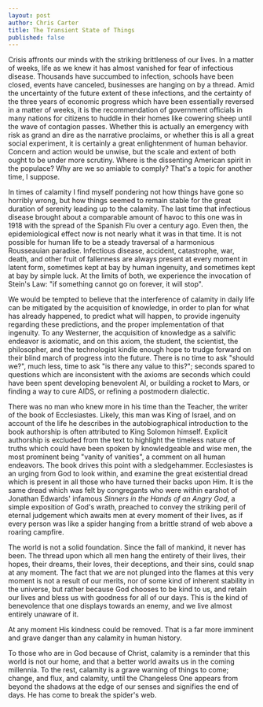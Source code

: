 ```yaml
---
layout: post
author: Chris Carter
title: The Transient State of Things
published: false
---
```


Crisis affronts our minds with the striking brittleness of our lives. In a matter of weeks, life as we knew it has almost vanished for fear of infectious disease. Thousands have succumbed to infection, schools have been closed, events have canceled, businesses are hanging on by a thread. Amid the uncertainty of the future extent of these infections, and the certainty of the three years of economic progress which have been essentially reversed in a matter of weeks, it is the recommendation of government officials in many nations for citizens to huddle in their homes like cowering sheep until the wave of contagion passes. Whether this is actually an emergency with risk as grand an dire as the narrative proclaims, or whether this is all a great social experiment, it is certainly a great enlightenment of human behavior. Concern and action would be unwise, but the scale and extent of both ought to be under more scrutiny. Where is the dissenting American spirit in the populace? Why are we so amiable to comply? That's a topic for another time, I suppose.

In times of calamity I find myself pondering not how things have gone so horribly wrong, but how things seemed to remain stable for the great duration of serenity leading up to the calamity. The last time that infectious disease brought about a comparable amount of havoc to this one was in 1918 with the spread of the Spanish Flu over a century ago. Even then, the epidemiological effect now is not nearly what it was in that time. It is not possible for human life to be a steady traversal of a harmonious Rousseauian paradise. Infectious disease, accident, catastrophe, war, death, and other fruit of fallenness are always present at every moment in latent form, sometimes kept at bay by human ingenuity, and sometimes kept at bay by simple luck. At the limits of both, we experience the invocation of Stein's Law: "if something cannot go on forever, it will stop".

We would be tempted to believe that the interference of calamity in daily life can be mitigated by the acquisition of knowledge, in order to plan for what has already happened, to predict what will happen, to provide ingenuity regarding these predictions, and the proper implementation of that ingenuity. To any Westerner, the acquisition of knowledge as a salvific endeavor is axiomatic, and on this axiom, the student, the scientist, the philosopher, and the technologist kindle enough hope to trudge forward on their blind march of progress into the future. There is no time to ask "should we?", much less, time to ask "is there any value to this?"; seconds spared to questions which are inconsistent with the axioms are seconds which could have been spent developing benevolent AI, or building a rocket to Mars, or finding a way to cure AIDS, or refining a postmodern dialectic.

There was no man who knew more in his time than the Teacher, the writer of the book of Ecclesiastes. Likely, this man was King of Israel, and on account of the life he describes in the autobiographical introduction to the book authorship is often attributed to King Solomon himself. Explicit authorship is excluded from the text to highlight the timeless nature of truths which could have been spoken by knowledgeable and wise men, the most prominent being "vanity of vanities", a comment on all human endeavors. The book drives this point with a sledgehammer. Ecclesiastes is an urging from God to look within, and examine the great existential dread which is present in all those who have turned their backs upon Him. It is the same dread which was felt by congregants who were within earshot of Jonathan Edwards' infamous _Sinners in the Hands of an Angry God_, a simple exposition of God's wrath, preached to convey the striking peril of eternal judgement which awaits men at every moment of their lives, as if every person was like a spider hanging from a brittle strand of web above a roaring campfire.

The world is not a solid foundation. Since the fall of mankind, it never has been. The thread upon which all men hang the entirety of their lives, their hopes, their dreams, their loves, their deceptions, and their sins, could snap at any moment. The fact that we are not plunged into the flames at this very moment is not a result of our merits, nor of some kind of inherent stability in the universe, but rather because God chooses to be kind to us, and retain our lives and bless us with goodness for all of our days. This is the kind of benevolence that one displays towards an enemy, and we live almost entirely unaware of it.

At any moment His kindness could be removed. That is a far more imminent and grave danger than any calamity in human history.

To those who are in God because of Christ, calamity is a reminder that this world is not our home, and that a better world awaits us in the coming millennia. To the rest, calamity is a grave warning of things to come; change, and flux, and calamity, until the Changeless One appears from beyond the shadows at the edge of our senses and signifies the end of days. He has come to break the spider's web.
